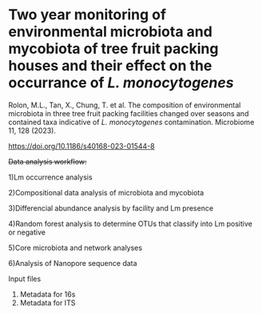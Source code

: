 # Two year monitoring of environmental microbiota and mycobiota of tree fruit packing houses and their effect on the occurrance of <i>L. monocytogenes</i>

Rolon, M.L., Tan, X., Chung, T. et al. The composition of environmental microbiota in three tree fruit packing facilities changed over seasons and contained taxa indicative of <i> L. monocytogenes </i> contamination. Microbiome 11, 128 (2023). 

https://doi.org/10.1186/s40168-023-01544-8

<s>Data analysis workflow: </s>

1)Lm occurrence analysis 

2)Compositional data analysis of microbiota and mycobiota

3)Differencial abundance analysis by facility and Lm presence

4)Random forest analysis to determine OTUs that classify into Lm positive or negative

5)Core microbiota and network analyses

6)Analysis of Nanopore sequence data

Input files
1) Metadata for 16s
2) Metadata for ITS
